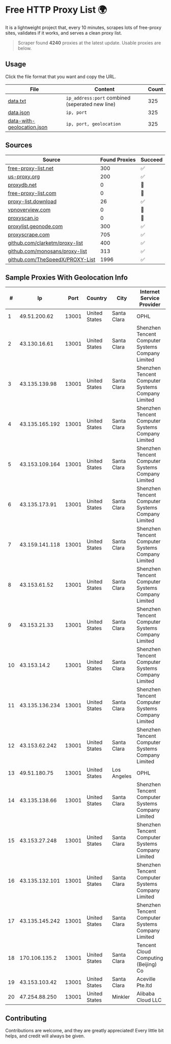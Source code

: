 
# Free HTTP Proxy List 🌍

It is a lightweight project that, every 10 minutes, scrapes lots of free-proxy sites, validates if it works, and serves a clean proxy list.


> Scraper found **4240** proxies at the latest update. Usable proxies are below.

## Usage

Click the file format that you want and copy the URL.


|File|Content|Count|
|----|-------|-----|
|[data.txt](https://raw.githubusercontent.com/themiralay/Proxy-List-World/master/data.txt)|`ip_address:port` combined (seperated new line)|325|
|[data.json](https://raw.githubusercontent.com/themiralay/Proxy-List-World/master/data.json)|`ip, port`|325|
|[data-with-geolocation.json](https://raw.githubusercontent.com/themiralay/Proxy-List-World/master/data-with-geolocation.json)|`ip, port, geolocation`|325|

## Sources

|Source|Found Proxies|Succeed|
|------|-------------|-------|
|[free-proxy-list.net](https://free-proxy-list.net)|300|✅|
|[us-proxy.org](https://www.us-proxy.org)|200|✅|
|[proxydb.net](http://proxydb.net)|0|🚫|
|[free-proxy-list.com](https://free-proxy-list.com/?page=&port=&type%5B%5D=http&type%5B%5D=https&up_time=0&search=Search)|0|🚫|
|[proxy-list.download](https://www.proxy-list.download/HTTP)|26|✅|
|[vpnoverview.com](https://vpnoverview.com/privacy/anonymous-browsing/free-proxy-servers)|0|🚫|
|[proxyscan.io](https://www.proxyscan.io)|0|🚫|
|[proxylist.geonode.com](https://proxylist.geonode.com/api/proxy-list?limit=300&page=1&sort_by=lastChecked&sort_type=desc&protocols=http,https)|300|✅|
|[proxyscrape.com](https://api.proxyscrape.com/v2/?request=displayproxies&protocol=http&timeout=10000&country=all&ssl=all&anonymity=all)|705|✅|
|[github.com/clarketm/proxy-list](https://raw.githubusercontent.com/clarketm/proxy-list/master/proxy-list-raw.txt)|400|✅|
|[github.com/monosans/proxy-list](https://raw.githubusercontent.com/monosans/proxy-list/main/proxies/http.txt)|313|✅|
|[github.com/TheSpeedX/PROXY-List](https://raw.githubusercontent.com/TheSpeedX/PROXY-List/master/http.txt)|1996|✅|


## Sample Proxies With Geolocation Info

|#|Ip|Port|Country|City|Internet Service Provider|
|-|--|----|-------|----|-------------------------|
|1|49.51.200.62|13001|United States|Santa Clara|OPHL|
|2|43.130.16.61|13001|United States|Santa Clara|Shenzhen Tencent Computer Systems Company Limited|
|3|43.135.139.98|13001|United States|Santa Clara|Shenzhen Tencent Computer Systems Company Limited|
|4|43.135.165.192|13001|United States|Santa Clara|Shenzhen Tencent Computer Systems Company Limited|
|5|43.153.109.164|13001|United States|Santa Clara|Shenzhen Tencent Computer Systems Company Limited|
|6|43.135.173.91|13001|United States|Santa Clara|Shenzhen Tencent Computer Systems Company Limited|
|7|43.159.141.118|13001|United States|Santa Clara|Shenzhen Tencent Computer Systems Company Limited|
|8|43.153.61.52|13001|United States|Santa Clara|Shenzhen Tencent Computer Systems Company Limited|
|9|43.153.21.33|13001|United States|Santa Clara|Shenzhen Tencent Computer Systems Company Limited|
|10|43.153.14.2|13001|United States|Santa Clara|Shenzhen Tencent Computer Systems Company Limited|
|11|43.135.136.234|13001|United States|Santa Clara|Shenzhen Tencent Computer Systems Company Limited|
|12|43.153.62.242|13001|United States|Santa Clara|Shenzhen Tencent Computer Systems Company Limited|
|13|49.51.180.75|13001|United States|Los Angeles|OPHL|
|14|43.135.138.66|13001|United States|Santa Clara|Shenzhen Tencent Computer Systems Company Limited|
|15|43.153.27.248|13001|United States|Santa Clara|Shenzhen Tencent Computer Systems Company Limited|
|16|43.135.132.101|13001|United States|Santa Clara|Shenzhen Tencent Computer Systems Company Limited|
|17|43.135.145.242|13001|United States|Santa Clara|Shenzhen Tencent Computer Systems Company Limited|
|18|170.106.135.2|13001|United States|Santa Clara|Tencent Cloud Computing (Beijing) Co|
|19|43.153.103.42|13001|United States|Santa Clara|Aceville Pte.ltd|
|20|47.254.88.250|13001|United States|Minkler|Alibaba Cloud LLC|



## Contributing

Contributions are welcome, and they are greatly appreciated! Every
little bit helps, and credit will always be given.

